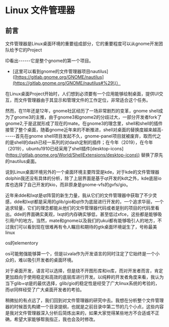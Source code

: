 # Linux 文件管理器

## 前言

文件管理器是Linux桌面环境的重要组成部分，它的重要程度可以从gnome开发团队给予它的Project

ID看出------它是整个gnome的第一个项目。

* \[这里可以看到gnome的文件管理器项目nautilus\]\([https://gitlab.gnome.org/GNOME/nautilus](https://gitlab.gnome.org/GNOME/nautilus#%29\)）

在Linux桌面Project开始时，人们想到必须要有一个应用能够绘制桌面，提供UI交互，而文件管理器由于其显示和管理文件的工作定位，非常适合这个任务。

然而，在11年还是12年，gnome社区经历了一场非常剧烈的变革，gnome shell成为了gnome3的主推，由于gnome3和gnome2的分歧过大，一部分开发者fork了gnome2,于是这就形成了现在的mate。在gnome3的理念里，shell和shell的插件接管了整个桌面，随着gnome近年来的不断推进，shell对桌面的替换度越来越高------首先在gnome shell项目发起不久，gnome-panel项目就被废弃，取而代之的是shell的dash已经一系列的对dash定制的插件；在今年（2019），在今年（2019），ubuntu1910已经采用了shell插件\[desktop-icons\]\([https://gitlab.gnome.org/World/ShellExtensions/desktop-icons\)](https://gitlab.gnome.org/World/ShellExtensions/desktop-icons%29、)  替换了原先的nautilus桌面。

说到Linux桌面环境另外的一个桌面环境主要阵营是kde，对于kde的文件管理器dolphin我还没有具体的分析，除了上层界面是基于qt开发的kdt之外，kde底层io库也选择了自己开发的kio，而非原身是gnome-vfs的gvfs/gio。

近年来dde和lxqt是qt阵营的新生力量，我从它们的文件管理器中获取了不少灵感，dde和lxqt都是采用的glib/gio和qt作为底层进行开发的，一个追求华丽，一个追求轻量，它们的理念都能从他们的文件管理器代码或者是别的项目的代码里看出。dde的界面确实美观，lxqt的内存确实够低，甚至低过xfce，这些都是能够吸引用户的地方。当然，mate和gnome以及我们的ukui都有能够吸引人的地方，不过我们可以看到现在很难再有令人瞩目和期待的gtk桌面环境诞生了，号称最美linux

os的elementory

os可能勉强能够算一个，但是以vala作为开发语言的同时注定了它始终是一个小众的，难以吸引开发者的桌面环境。

对于桌面开发，语言可以选择，但是绕不开图形库和io库，而对开发者而言，肯定更加趋向于使用稳定和高效的底层库进行开发。以纯粹的开发者角度来看，我认为当下glib+qt是的最优选择，glib/gio的稳定性是经受了广大linux系统的考验的，而qt同样经受了广大桌面开发者的考验。

稍微扯的有点远了，我们回到对文件管理器的研究中去。我想在分析整个文件管理器的时候首先构建一个目录提纲，也就是之前目录中第二节的几个小点，这些内容是我对文件管理器深入分析后简炼出来的，如果大家觉得某些地方不合适或不正确，希望大家能够帮我指正，我也会及时修改。

